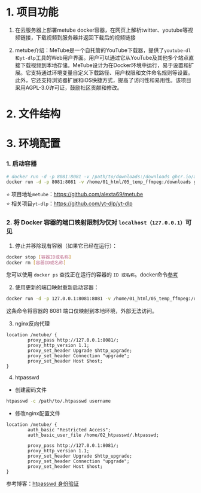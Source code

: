 # 1. 项目功能

1. 在云服务器上部署metube docker容器，在网页上解析twitter、youtube等视频链接，下载视频到服务器并返回下载后的视频链接

2. metube介绍：MeTube是一个自托管的YouTube下载器，提供了`youtube-dl和yt-dlp`工具的Web用户界面。用户可以通过它从YouTube及其他多个站点直接下载视频到本地存储。MeTube设计为在Docker环境中运行，易于设置和扩展。它支持通过环境变量自定义下载路径、用户权限和文件命名规则等设置。此外，它还支持浏览器扩展和iOS快捷方式，提高了访问性和易用性。该项目采用AGPL-3.0许可证，鼓励社区贡献和修改。


# 2. 文件结构




# 3. 环境配置

### 1. 启动容器

```bash
# docker run -d -p 8081:8081 -v /path/to/downloads:/downloads ghcr.io/alexta69/metube
docker run -d -p 8081:8081 -v /home/01_html/05_temp_ffmpeg:/downloads ghcr.io/alexta69/metube
```

:star: 项目地址`metube`：https://github.com/alexta69/metube  
:star: 相关项目`yt-dlp`：https://github.com/yt-dlp/yt-dlp  

### 2. 将 Docker 容器的端口映射限制为仅对 `localhost（127.0.0.1）`可见

1. 停止并移除现有容器（如果它已经在运行）：

```bash
docker stop [容器ID或名称]
docker rm [容器ID或名称]
```

您可以使用 `docker ps` 查找正在运行的容器的 `ID 或名称`。docker命令[参考](https://github.com/Yiwei666/03_Python-PHP/wiki/06_docker%E5%91%BD%E4%BB%A4)


2. 使用更新的端口映射重新启动容器：

```bash
docker run -d -p 127.0.0.1:8081:8081 -v /home/01_html/05_temp_ffmpeg:/downloads ghcr.io/alexta69/metube
```

这条命令将容器的 8081 端口仅映射到本地环境，外部无法访问。

3. nginx反向代理

```nginx
location /metube/ {
        proxy_pass http://127.0.0.1:8081/;
        proxy_http_version 1.1;
        proxy_set_header Upgrade $http_upgrade;
        proxy_set_header Connection "upgrade";
        proxy_set_header Host $host;
}
```

4. htpasswd

- 创建密码文件

```bash
htpasswd -c /path/to/.htpasswd username
```

- 修改nginx配置文件

```nginx
location /metube/ {
        auth_basic "Restricted Access";
        auth_basic_user_file /home/02_htpasswd/.htpasswd;

        proxy_pass http://127.0.0.1:8081/;
        proxy_http_version 1.1;
        proxy_set_header Upgrade $http_upgrade;
        proxy_set_header Connection "upgrade";
        proxy_set_header Host $host;
}
```


参考博客：[htpasswd 身份验证](https://github.com/Yiwei666/12_blog/blob/main/004/004.md)

